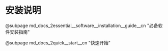 # 安装说明

@subpage md_docs_2essential\_\_software\_\_installation\_\_guide\_\_cn "必备软件安装指南"

@subpage md_docs_2quick\_\_start\_\_cn "快速开始"
